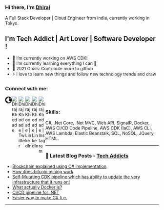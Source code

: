 ### Hi there, I'm [Dhiraj][githubpage] 
A Full Stack Developer | Cloud Engineer from India, currently working in Tokyo.  
## I'm Tech Addict | Art Lover | Software Developer !
- 🔭 I’m currently working on AWS CDK!
- 🌱 I’m currently learning everything I can 🤣
- 🥅 2021 Goals: Contribute more to github
- ⚡ I love to learn new things and follow new technology trends and draw

### Connect with me:

[<img align="left" alt="DhirajKhodade" width="22px" src="https://raw.githubusercontent.com/iconic/open-iconic/master/svg/globe.svg" />][githubpage]
[<img align="left" alt="DhirajKhodade" width="22px" src="https://cdn.jsdelivr.net/npm/simple-icons@v3/icons/blogger.svg" />][website]
[<img align="left" alt="DhirajKhodade | Twitter" width="22px" src="https://cdn.jsdelivr.net/npm/simple-icons@v3/icons/quora.svg" />][quora]
[<img align="left" alt="DhirajKhodade | LinkedIn" width="22px" src="https://cdn.jsdelivr.net/npm/simple-icons@v3/icons/linkedin.svg" />][linkedin]
[<img align="left" alt="DhirajKhodade | LinkedIn" width="22px" src="https://cdn.jsdelivr.net/npm/simple-icons@v3/icons/stackoverflow.svg" />][stackoverflow]
[<img align="left" alt="DhirajKhodade | Instagram" width="22px" src="https://cdn.jsdelivr.net/npm/simple-icons@v3/icons/instagram.svg" />][instagram]

<br />

### Skills:

C#, .Net Core, .Net MVC, Web API, SignalR, Docker, AWS CI/CD Code Pipeline, AWS CDK (IaC), AWS CLI, AWS Lambda, Elastic Beanstalk, SQL, NoSQL, JQuery, HTML.

---

### 📕 Latest Blog Posts - [Tech Addicts][website]
<!-- BLOG-POST-LIST:START -->
- [Blockchain explained using C# implementation](https://dhirajkhodade.medium.com/blockchain-explained-using-c-implementation-5482dc980c47?source=rss-2dba3e4b9f7f------2)
- [How does bitcoin mining work](https://dhirajkhodade.medium.com/how-does-bitcoin-mining-work-b1ffb0ac3142?source=rss-2dba3e4b9f7f------2)
- [Self-Mutating CDK pipeline which has ability to update the very infrastructure that it runs on!](https://dhirajkhodade.medium.com/self-mutating-cdk-pipeline-which-has-ability-to-update-the-very-infrastructure-that-it-runs-on-cd116e3240e3?source=rss-2dba3e4b9f7f------2)
- [What actually Docker is?](https://dhirajkhodade.medium.com/what-actually-docker-is-3ecb9ef54d5f?source=rss-2dba3e4b9f7f------2)
- [CI/CD pipeline for .NET](https://dhirajkhodade.medium.com/ci-cd-pipeline-for-net-8752dac2e21a?source=rss-2dba3e4b9f7f------2)
- [Easier way to make C# &lpar;i.e.](https://dhirajkhodade.medium.com/easier-way-to-make-c-i-e-e81296b8ec12?source=rss-2dba3e4b9f7f------2)
<!-- BLOG-POST-LIST:END -->

---

<!-- <img align="left" alt="dhirajkhodade's Github Stats" src="https://github-readme-stats.vercel.app/api?username=dhirajkhodade&show_icons=true&hide_border=true" /> -->

[website]: http://www.dontworrygeek.com
[githubpage]: https://dhirajkhodade.github.io
[instagram]: https://instagram.com/dhirajkhodade
[linkedin]: https://linkedin.com/in/dhirajkhodade
[quora]: https://www.quora.com/profile/Dhiraj-Khodade
[stackoverflow]: https://stackoverflow.com/users/story/2851319
